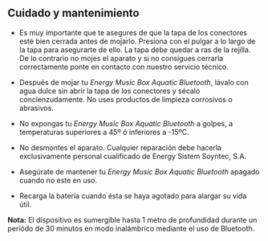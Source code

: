 ## Cuidado y mantenimiento

* Es muy importante que te asegures de que la tapa de los conectores esté bien cerrada antes de mojarlo. Presiona con el pulgar a lo largo de la tapa para asegurarte de ello. La tapa debe quedar a ras de la rejilla. De lo contrario no mojes el aparato y si no consigues cerrarla correctamente ponte en contacto con nuestro servicio técnico.

* Después de mojar tu *Energy Music Box Aquatic Bluetooth*, lávalo con agua dulce sin abrir la tapa de los conectores y sécalo concienzudamente. No uses productos de limpieza corrosivos o abrasivos.

* No expongas tu *Energy Music Box Aquatic Bluetooth* a golpes, a temperaturas superiores a 45º ó inferiores a -15ºC.

* No desmontes el aparato. Cualquier reparación debe hacerla exclusivamente personal cualificado de Energy Sistem Soyntec, S.A.

* Asegúrate de mantener tu *Energy Music Box Aquatic Bluetooth* apagado cuando no este en uso.

* Recarga la baterí­a cuando ésta se haya agotado para alargar su vida útil.

**Nota:** El dispositivo es sumergible hasta 1 metro de profundidad durante un periódo de 30 minutos en modo inalámbrico mediante el uso de Bluetooth.
